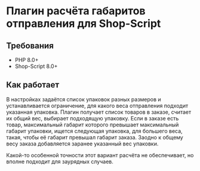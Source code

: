 Плагин расчёта габаритов отправления для Shop-Script
====================================================

## Требования

 - PHP 8.0+
 - Shop-Script 8.0+

## Как работает

В настройках задаётся список упаковок разных размеров и устанавливается ограничение, для какого веса отправления
подходит указанная упаковка. Плагин получает список товаров в заказе, считает их общий вес, выбирает подходящую упаковку.
Если в заказе есть товар, максимальный габарит которого превышает максимальный габарит упаковки, ищется следующая 
упаковка, для большего веса, такая, чтобы её габарит превышал габарит заказа. Заодно к общему весу заказа добавляется 
заранее указанный вес упаковки.

Какой-то особенной точности этот вариант расчёта не обеспечивает, но вполне подходит для заурядных случаев.
